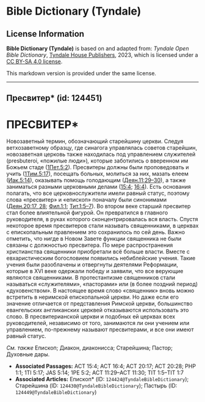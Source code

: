 # Bible Dictionary (Tyndale)

## License Information

**Bible Dictionary (Tyndale)** is based on and adapted from: _Tyndale Open Bible Dictionary_, [Tyndale House Publishers](https://tyndaleopenresources.com/), 2023, which is licensed under a [CC BY-SA 4.0 license](https://creativecommons.org/licenses/by-sa/4.0/legalcode.en).

This markdown version is provided under the same license.



--------------------------------

## Пресвитер* (id: 124451)

ПРЕСВИТЕР\*
===========

Новозаветный термин, обозначающий старейшину церкви. Следуя ветхозаветному образцу, где синагога управлялась советов старейшин, новозаветная церковь также находилась под управлением служителей (presbuteroi, «пожилые люди»)*,* которые заботились о вверенном им Божьем стаде ([1Пет.5:2](https://ref.ly/1Pet5:2)). Пресвитеры должны были проповедовать и учить ([1Тим.5:17](https://ref.ly/1Tim5:17)), посещать больных, молиться за них, мазать елеем ([Иак.5:14](https://ref.ly/Jas5:14)), оказывать помощь голодающим ([Деян.11:29–30](https://ref.ly/Acts11:29-Acts11:30)), а также заниматься разными церковными делами ([15:4](https://ref.ly/Acts15:4); [16:4](https://ref.ly/Acts16:4)). Есть основания полагать, что все церковнослужители имели равный статус, поэтому слова «пресвитер» и «епископ» поначалу были синонимами ([Деян.20:17, 28](https://ref.ly/Acts20:17); [Фил.1:1](https://ref.ly/Phil1:1); [Тит.1:5–7](https://ref.ly/Titus1:5-Titus1:7)). Во втором веке старший пресвитер стал более влиятельной фигурой. Он превратился в главного руководителя, в руках которого сконцентрировалась вся власть. Спустя некоторое время пресвитеров стали называть священниками, в церквах с епископальным правлением это сохранилось по сей день. Важно отметить, что нигде в Новом Завете функции священника не были связаны с должностью пресвитера. По мере распространения христианства священники приобретали всё больше власти. Вместе с евхаристическим богословием появились небиблейские учения. Такие учения были разоблачены и отвергнуты деятелями Реформации, которые в XVI веке одержали победу и заявили, что все верующие являются священниками. В протестантизме священников стали называться «служителями», «пасторами» или (в более поздний период) «духовенством». В настоящее время слово «священник» вновь можно встретить в неримской епископальной церкви. Но даже если его значение отличается от представления Римской церкви, большинство евангельских англиканских церквей отказываются использовать это слово. В пресвитерианской церкви и подобных ей церквах всех руководителей, независимо от того, занимаются ли они учением или управлением, по\-прежнему называют пресвитерами, и все они имеют равный статус.

*См. также* Епископ; Диакон, диаконисса; Старейшина; Пастор; Духовные дары.

* **Associated Passages:** ACT 15:4; ACT 16:4; ACT 20:17; ACT 20:28; PHP 1:1; 1TI 5:17; JAS 5:14; 1PE 5:2; ACT 11:29–ACT 11:30; TIT 1:5–TIT 1:7
* **Associated Articles:** Епископ* (ID: `124424@TyndaleBibleDictionary`); Старейшина (ID: `124430@TyndaleBibleDictionary`); Пастырь (ID: `124449@TyndaleBibleDictionary`)

